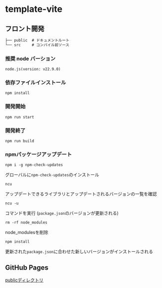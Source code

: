 # template-vite

## フロント開発
```txt
├── public  # ドキュメントルート
└── src     # コンパイル前ソース
```

### 推奨 node バーション

```
node.js(version: v22.9.0)
```

### 依存ファイルインストール

```
npm install
```

### 開発開始

```
npm run start
```

### 開発終了

```
npm run build
```

### npmパッケージアップデート
```
npm i -g npm-check-updates
```
グローバルに`npm-check-updates`のインストール
```
ncu
```
アップデートできるライブラリとアップデートされるバージョンの一覧を確認
```
ncu -u
```
コマンドを実行 (`package.json`のバージョンが更新される)
```
rm -rf node_modules
```
node_modulesを削除
```
npm install
```
更新された`package.json`に合わせた新しいバージョンがインストールされる


## GitHub Pages

[publicディレクトリ](https://konno1614.github.io/template-vite/public/)

